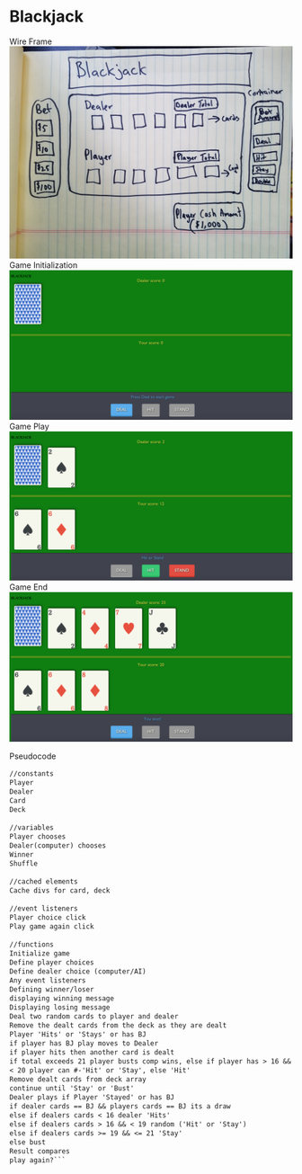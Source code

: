 # Blackjack
Wire Frame
![Image Description](imgs/wire-frame.jpg)
Game Initialization
![Image Description](imgs/Initialized.png)
Game Play
![Image Description](imgs/game-play.png)
Game End
![Image Description](imgs/end-game.png)

Pseudocode

```
//constants
Player
Dealer
Card
Deck

//variables
Player chooses
Dealer(computer) chooses
Winner
Shuffle

//cached elements
Cache divs for card, deck

//event listeners
Player choice click
Play game again click

//functions
Initialize game
Define player choices 
Define dealer choice (computer/AI)
Any event listeners
Defining winner/loser
displaying winning message
Displaying losing message
Deal two random cards to player and dealer
Remove the dealt cards from the deck as they are dealt
Player 'Hits' or 'Stays' or has BJ
if player has BJ play moves to Dealer
if player hits then another card is dealt
if total exceeds 21 player busts comp wins, else if player has > 16 && < 20 player can #-'Hit' or 'Stay', else 'Hit' 
Remove dealt cards from deck array
continue until 'Stay' or 'Bust'
Dealer plays if Player 'Stayed' or has BJ
if dealer cards == BJ && players cards == BJ its a draw
else if dealers cards < 16 dealer 'Hits'
else if dealers cards > 16 && < 19 random ('Hit' or 'Stay')
else if dealers cards >= 19 && <= 21 'Stay'
else bust 
Result compares 
play again?```
